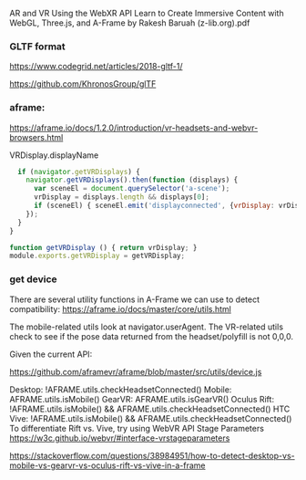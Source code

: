 AR and VR Using the WebXR API Learn to Create Immersive Content with WebGL, Three.js, and A-Frame by Rakesh Baruah (z-lib.org).pdf
### GLTF format
https://www.codegrid.net/articles/2018-gltf-1/

https://github.com/KhronosGroup/glTF

### aframe:
https://aframe.io/docs/1.2.0/introduction/vr-headsets-and-webvr-browsers.html

VRDisplay.displayName

```js
  if (navigator.getVRDisplays) {
    navigator.getVRDisplays().then(function (displays) {
      var sceneEl = document.querySelector('a-scene');
      vrDisplay = displays.length && displays[0];
      if (sceneEl) { sceneEl.emit('displayconnected', {vrDisplay: vrDisplay}); }
    });
  }
}

function getVRDisplay () { return vrDisplay; }
module.exports.getVRDisplay = getVRDisplay;
```

### get device
There are several utility functions in A-Frame we can use to detect compatibility: https://aframe.io/docs/master/core/utils.html

The mobile-related utils look at navigator.userAgent. The VR-related utils check to see if the pose data returned from the headset/polyfill is not 0,0,0.

Given the current API:

https://github.com/aframevr/aframe/blob/master/src/utils/device.js

Desktop: !AFRAME.utils.checkHeadsetConnected()
Mobile: AFRAME.utils.isMobile()
GearVR: AFRAME.utils.isGearVR()
Oculus Rift: !AFRAME.utils.isMobile() && AFRAME.utils.checkHeadsetConnected()
HTC Vive: !AFRAME.utils.isMobile() && AFRAME.utils.checkHeadsetConnected()
To differentiate Rift vs. Vive, try using WebVR API Stage Parameters https://w3c.github.io/webvr/#interface-vrstageparameters


https://stackoverflow.com/questions/38984951/how-to-detect-desktop-vs-mobile-vs-gearvr-vs-oculus-rift-vs-vive-in-a-frame
